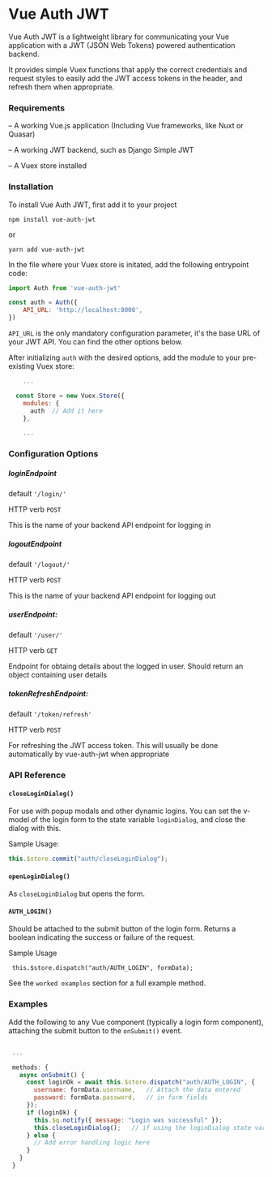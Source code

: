 # Vue Auth JWT

Vue Auth JWT is a lightweight library for communicating your Vue application with
a JWT (JSON Web Tokens) powered authentication backend.

It provides simple Vuex functions that apply the correct credentials and request
styles to easily add the JWT access tokens in the header, and refresh them
when appropriate.

### Requirements

– A working Vue.js application (Including Vue frameworks, like Nuxt or Quasar)

– A working JWT backend, such as Django Simple JWT

– A Vuex store installed

### Installation

To install Vue Auth JWT, first add it to your project

```
npm install vue-auth-jwt
```
or
```
yarn add vue-auth-jwt
```

In the file where your Vuex store is initated, add the following entrypoint code:

```javascript
import Auth from 'vue-auth-jwt'

const auth = Auth({
    API_URL: 'http://localhost:8000',
})
```
`API_URL` is the only mandatory configuration parameter, it's the base URL of
your JWT API. You can find the other options below.

After initializing `auth` with the desired options, add the
module to your pre-existing Vuex store:

```javascript
    ...

  const Store = new Vuex.Store({
    modules: {
      auth  // Add it here
    },

    ...

```

### Configuration Options

##### loginEndpoint
default   `'/login/'`

HTTP verb    `POST`

This is the name of your backend API endpoint for logging in

##### logoutEndpoint
default      `'/logout/'`

HTTP verb    `POST`

This is the name of your backend API endpoint for logging out

##### userEndpoint:
default       `'/user/'`

HTTP verb     `GET`

Endpoint for obtaing details about the logged in user. Should return
an object containing user details

##### tokenRefreshEndpoint:
default       `'/token/refresh'`

HTTP verb     `POST`

For refreshing the JWT access token. This will usually be done automatically
by vue-auth-jwt when appropriate



### API Reference

#### `closeLoginDialog()`
For use with popup modals and other dynamic logins. You can set the
v-model of the login form to the state variable `loginDialog`, and
close the dialog with this.

Sample Usage:
```javascript
this.$store.commit("auth/closeLoginDialog");
```

#### `openLoginDialog()`

As `closeLoginDialog` but opens the form.


#### `AUTH_LOGIN()`

Should be attached to the submit button of the login form.
Returns a boolean indicating the success or failure of the
request.

Sample Usage
```
 this.$store.dispatch("auth/AUTH_LOGIN", formData);
```


See the `worked examples` section for a full example
method.


 ### Examples

Add the following to any Vue component (typically a login form component), attaching the
submit button to the `onSubmit()` event.
 ```javascript

  ...

  methods: {
    async onSubmit() {
      const loginOk = await this.$store.dispatch("auth/AUTH_LOGIN", {
        username: formData.username,   // Attach the data entered
        password: formData.password,   // in form fields
      });
      if (loginOk) {
        this.$q.notify({ message: "Login was successful" });
        this.closeLoginDialog();   // if using the loginDialog state variable
      } else {
        // Add error handling logic here
      }
    }
  }
```
